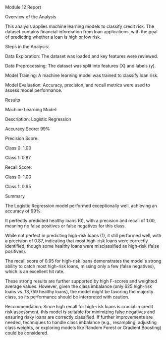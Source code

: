 Module 12 Report

Overview of the Analysis

This analysis applies machine learning models to classify credit risk. The dataset contains financial information from loan applications, with the goal of predicting whether a loan is high or low risk.

Steps in the Analysis:

Data Exploration: The dataset was loaded and key features were reviewed.

Data Preprocessing: The dataset was split into features (X) and labels (y).

Model Training: A machine learning model was trained to classify loan risk.

Model Evaluation: Accuracy, precision, and recall metrics were used to assess model performance.

Results

Machine Learning Model:

Description: Logistic Regression

Accuracy Score: 99%

Precision Score:

Class 0: 1.00

Class 1: 0.87

Recall Score:

Class 0: 1.00

Class 1: 0.95

Summary

The Logistic Regression model performed exceptionally well, achieving an accuracy of 99%.

It perfectly predicted healthy loans (0), with a precision and recall of 1.00, meaning no false positives or false negatives for this class.

While not perfect in predicting high-risk loans (1), it still performed well, with a precision of 0.87, indicating that most high-risk loans were correctly identified, though some healthy loans were misclassified as high-risk (false positives).

The recall score of 0.95 for high-risk loans demonstrates the model's strong ability to catch most high-risk loans, missing only a few (false negatives), which is an excellent hit rate.

These strong results are further supported by high F-scores and weighted average values. However, given the class imbalance (only 625 high-risk loans vs. 18,759 healthy loans), the model might be favoring the majority class, so its performance should be interpreted with caution.

Recommendation: Since high recall for high-risk loans is crucial in credit risk assessment, this model is suitable for minimizing false negatives and ensuring risky loans are correctly classified. If further improvements are needed, techniques to handle class imbalance (e.g., resampling, adjusting class weights, or exploring models like Random Forest or Gradient Boosting) could be considered.
